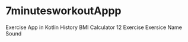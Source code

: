 # 7minutesworkoutAppp
Exercise App in Kotlin
History
BMI Calculator
12 Exercise
Exersice Name Sound
